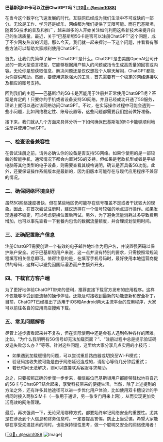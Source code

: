**巴基斯坦5G卡可以注册ChatGPT吗？[[TG💪+ @esim1088](https://t.me/s/esim1088)]**

在当今这个数字化飞速发展的时代，互联网已经成为我们生活中不可或缺的一部分。无论是工作、学习还是娱乐，网络都为我们提供了无限可能。而在巴基斯坦，随着5G技术的普及和推广，越来越多的人开始关注如何利用这些新技术来提升自己的生活质量。最近，关于“巴基斯坦5G卡是否可以注册ChatGPT”这个问题，成了不少网友热议的话题。那么今天，我们就一起来探讨一下这个问题，并看看有哪些方法可以帮助大家顺利使用ChatGPT。

首先，让我们先简单了解一下ChatGPT是什么。ChatGPT是由美国OpenAI公司开发的一款大型语言模型，它能够根据用户输入的问题或指令生成高质量的回答或内容。无论你是想获取信息、解决问题还是仅仅想找个人聊天解闷，ChatGPT都能为你提供帮助。然而，要使用这款强大的工具，首先需要有一个稳定的网络连接以及相应的账号支持。

回到我们的主题——巴基斯坦的5G卡是否能用于注册并正常使用ChatGPT呢？答案是肯定的！只要你的手机或者设备支持5G网络，并且已经成功开通了5G服务，理论上就可以通过该网络访问ChatGPT。不过，在实际操作过程中可能会遇到一些小问题，比如网络稳定性、账号设置等，这些问题都需要我们提前做好准备。

接下来，我们就从几个方面来具体分析一下如何确保巴基斯坦的5G卡能够顺利地注册并使用ChatGPT。

### **一、检查设备兼容性**
在尝试注册之前，请务必确认你的设备是否支持5G网络。如果你使用的是一部较新的智能手机，通常情况下都会内置对5G的支持。但如果是老款机型或者是平板电脑等其他类型的电子设备，则需要查看其规格说明，确认是否具备5G功能。此外，还要保证操作系统版本是最新的，因为旧版本可能存在与现代应用程序不兼容的情况。

### **二、确保网络环境良好**
虽然5G网络速度极快，但在某些地区仍可能存在信号覆盖不足或者干扰较大的现象。因此，在首次尝试注册时，建议选择在一个信号较强的地点进行操作。如果发现连接不稳定，可以考虑更换位置后再试。另外，为了避免流量消耗过多导致费用增加，也可以事先查看一下套餐内包含的数据流量额度，并合理规划使用时间。

### **三、正确配置账户信息**
注册ChatGPT需要创建一个有效的电子邮件地址作为用户名，并设置强密码以保护账户安全。对于巴基斯坦用户来说，这一点并没有特别的要求，只需按照常规流程填写相关信息即可。值得注意的是，在填写手机号码时，最好使用本地运营商提供的号码，这样可以避免因国际漫游而产生额外开支。

### **四、下载官方客户端**
为了更好地体验ChatGPT带来的便利，推荐直接下载官方发布的应用程序。这样不仅能够享受到更流畅的操作体验，还能及时接收到最新的功能更新和安全补丁。目前，ChatGPT已经推出了适用于iOS和Android两大主流平台的应用程序，大家可以前往各自的应用商店搜索下载。

### **五、常见问题解答**
尽管上述步骤看起来并不复杂，但在实际使用中还是会有人遇到各种各样的困难。比如，“为什么我明明有5G信号却无法加载页面？”、“注册过程中总是提示验证码发送失败怎么办？”等等。针对这些问题，这里给大家分享几点实用的小技巧：

- 如果遇到加载缓慢的问题，可以尝试重启路由器或切换至Wi-Fi模式；
- 验证码接收失败可能是由于网络延迟造成的，请耐心等待几分钟后重试；
- 若长时间无法解决，则可以直接联系客服寻求帮助。

总之，只要按照正确的步骤一步步来，相信每位巴基斯坦用户都能够轻松地将自己的5G卡与ChatGPT结合起来，享受科技带来的便捷生活。当然，除了上述提到的方法之外，还有许多其他途径可以进一步优化用户体验，比如使用双卡槽设计的手机同时接入两张SIM卡（一张用于通话，另一张专门用来上网），从而实现更加灵活高效的网络管理。

最后，再次强调一下，无论采用哪种方式，都要始终牢记网络安全的重要性。尤其是在涉及到个人信息和财务信息时，一定要提高警惕，防止上当受骗。希望大家能够在享受先进技术的同时，也能保持理性思考，做一个聪明又安全的网络使用者！

[[TG💪+ @esim1088](https://t.me/s/esim1088) ![Image](https://i.postimg.cc/4NQfJmqS/Snipaste-2025-05-13-00-14-12.png)]